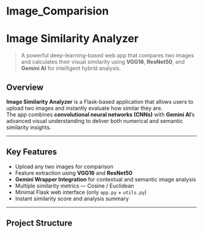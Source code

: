 # Image_Comparision

# Image Similarity Analyzer

> A powerful deep-learning–based web app that compares two images and calculates their visual similarity using **VGG16**, **ResNet50**, and **Gemini AI** for intelligent hybrid analysis.


## Overview

**Image Similarity Analyzer** is a Flask-based application that allows users to upload two images and instantly evaluate how similar they are.  
The app combines **convolutional neural networks (CNNs)** with **Gemini AI**’s advanced visual understanding to deliver both numerical and semantic similarity insights.  

---

##  Key Features

-  Upload any two images for comparison  
-  Feature extraction using **VGG16** and **ResNet50**  
-  **Gemini Wrapper Integration** for contextual and semantic image analysis  
-  Multiple similarity metrics — Cosine / Euclidean  
-  Minimal Flask web interface (only `app.py` + `utils.py`)  
-  Instant similarity score and analysis summary  

---

## Project Structure

